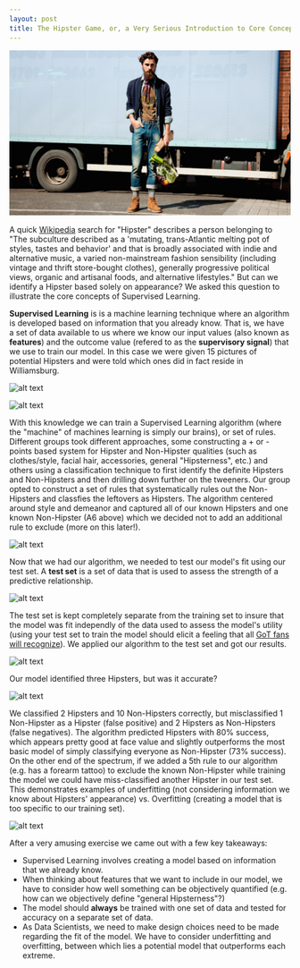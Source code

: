 ```yaml
---
layout: post
title: The Hipster Game, or, a Very Serious Introduction to Core Concepts in Supervised Learning
---
```


[<img src="/assets/hipstergame_banner.jpg" title="The Hipster Game, or, a Very Serious Introduction to Core Concepts in Supervised Learning"/>](https://github.com/GarrettHoffman/garretthoffman.github.io/tree/master)

A quick [Wikipedia](https://en.wikipedia.org/wiki/Hipster_(contemporary_subculture) "Hipster (contemporary subculture)") search for "Hipster" describes a person belonging to "The subculture described as a 'mutating, trans-Atlantic melting pot of styles, tastes and behavior' and that is broadly associated with indie and alternative music, a varied non-mainstream fashion sensibility (including vintage and thrift store-bought clothes), generally progressive political views, organic and artisanal foods, and alternative lifestyles."  But can we identify a Hipster based solely on appearance?  We asked this question to illustrate the core concepts of Supervised Learning.

**Supervised Learning** is is a machine learning technique where an algorithm is developed based on information that you already know.  That is, we have a set of data available to us where we know our input values (also known as **features**) and the outcome value (refered to as the **supervisory signal**) that we use to train our model.  In this case we were given 15 pictures of potential Hipsters and were told which ones did in fact reside in Williamsburg.  

![alt text](https://github.com/GarrettHoffman/garretthoffman.github.io/tree/master/assets/hipstergame_trainset.jpg "Hipster Training Set")

![alt text](https://github.com/GarrettHoffman/garretthoffman.github.io/tree/master/assets/hipstergame_trainset.jpg "True Training Set Hipsters")

With this knowledge we can train a Supervised Learning algorithm (where the "machine" of machines learning is simply our brains), or set of rules.  Different groups took different approaches, some constructing a + or - points based system for Hipster and Non-Hipster qualities (such as clothes/style, facial hair, accessories, general "Hipsterness", etc.) and others using a classification technique to first identify the definite Hipsters and Non-Hipsters and then drilling down further on the tweeners.  Our group opted to construct a set of rules that systematically rules out the Non-Hipsters and classfies the leftovers as Hipsters.  The algorithm centered around style and demeanor and captured all of our known Hipsters and one known Non-Hipster (A6 above) which we decided not to add an additional rule to exclude (more on this later!).

![alt text](https://github.com/GarrettHoffman/garretthoffman.github.io/tree/master/assets/hipstergame_alg.jpg "Hipster Algorithm")

Now that we had our algorithm, we needed to test our model's fit using our test set.  A **test set** is a set of data that is used to assess the strength of a predictive relationship.

![alt text](https://github.com/GarrettHoffman/garretthoffman.github.io/tree/master/assets/hipstergame_testset.jpg "Hipster Test Set")

The test set is kept completely separate from the training set to insure that the model was fit independly of the data used to assess the model's utility (using your test set to train the model should elicit a feeling that all [GoT fans will recognize](https://media.giphy.com/media/l41lOCS45UvxvGsOQ/giphy.gif "Shame.")).  We applied our algorithm to the test set and got our results.

![alt text](https://github.com/GarrettHoffman/garretthoffman.github.io/tree/master/assets/hhipstergame_alg_results.jpg "Hipster Algorithm Results")

Our model identified three Hipsters, but was it accurate?  

![alt text](https://github.com/GarrettHoffman/garretthoffman.github.io/tree/master/assets/hipstergame_trainset.jpg "True Training Set Hipsters")

We classified 2 Hipsters and 10 Non-Hipsters correctly, but misclassified 1 Non-Hipster as a Hipster (false positive) and 2 Hipsters as Non-Hipsters (false negatives).  The algorithm predicted Hipsters with 80% success, which appears pretty good at face value and slightly outperforms the most basic model of simply classifying everyone as Non-Hipster (73% success).  On the other end of the spectrum, if we added a 5th rule to our algorithm (e.g. has a forearm tattoo) to exclude the known Non-Hipster while training the model we could have miss-classified another Hipster in our test set.  This demonstrates examples of underfitting (not considering information we know about Hipsters' appearance) vs. Overfitting (creating a model that is too specific to our training set).

![alt text](https://github.com/GarrettHoffman/garretthoffman.github.io/tree/master/assets/hipstergame_trainset.jpg "Class Results")

After a very amusing exercise we came out with a few key takeaways:

* Supervised Learning involves creating a model based on information that we already know.
* When thinking about features that we want to include in our model, we have to consider how well something can be objectively quantified (e.g. how can we objectively define "general Hipsterness"?)
* The model should **always** be trained with one set of data and tested for accuracy on a separate set of data.
* As Data Scientists, we need to make design choices need to be made regarding the fit of the model. We have to consider underfitting and overfitting, between which lies a potential model that outperforms each extreme.